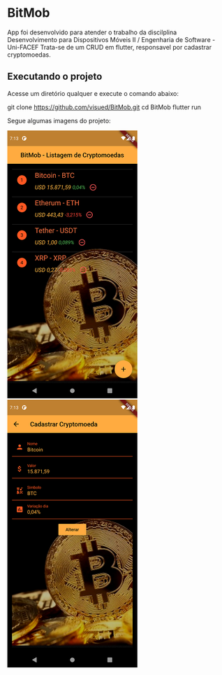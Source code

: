 # BitMob

App foi desenvolvido para atender o trabalho da discilplina Desenvolvimento para Dispositivos Móveis II / Engenharia de Software -  Uni-FACEF
Trata-se de um CRUD em flutter, responsavel por cadastrar cryptomoedas.

## Executando o projeto

Acesse um diretório qualquer e execute o comando abaixo:

git clone https://github.com/visued/BitMob.git
cd BitMob
flutter run

Segue algumas imagens do projeto:

![img](/screenshots/Screenshot_01.png?raw=true "Foto 1") ![img](/screenshots/Screenshot_02.png?raw=true "Foto 2")
